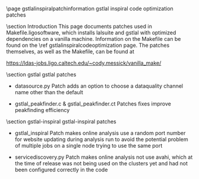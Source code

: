 \page gstlalinspiralpatchinformation gstlal inspiral code optimization patches

\section Introduction
This page documents patches used in Makefile.ligosoftware, which installs lalsuite and gstlal with optimized dependencies on a vanilla machine.  Information on the Makefile can be found on the \ref gstlalinspiralcodeoptimization page.  The patches themselves, as well as the Makefile, can be found at

https://ldas-jobs.ligo.caltech.edu/~cody.messick/vanilla_make/

\section gstlal gstlal patches
-  datasource.py
Patch adds an option to choose a dataquality channel name other than the default

-  gstlal_peakfinder.c & gstlal_peakfinder.ct
Patches fixes improve peakfinding efficiency

\section gstlal-inspiral gstlal-inspiral patches
-  gstlal_inspiral
Patch makes online analysis use a random port number for website updating during analysis run to avoid the potential problem of multiple jobs on a single node trying to use the same port

-  servicediscovery.py
Patch makes online analysis not use avahi, which at the time of release was not being used on the clusters yet and had not been configured correctly in the code
